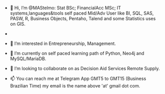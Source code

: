 - 👋 Hi, I’m @MAStelmo: Stat BSc; FinancialAcc MSc; IT systems,languages&tools self paced Mid/Adv User like BI, SQL, SAS, PASW, R, Business Objects, Pentaho, Talend and some Statistics uses on GIS.
-  
- 👀 I’m interested in Entrepreneurship, Management.   

- 🌱 I’m currently on self paced learning path of Python, Neo4j and MySQL/MariaDB. 

- 💞️ I’m looking to collaborate on as Decision Aid Services Remote Supply.

- 📫 You can reach me at Telegram App GMT5 to GMT15 (Business Brazilian Time) my email is the name above 'at' gmail dot com. 
<!---
MAStelmo/MAStelmo is a ✨ special ✨ repository because its `README.md` (this file) appears on your GitHub profile.
You can click the Preview link to take a look at your changes.
--->
